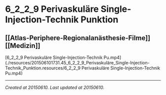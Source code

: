 # 6_2_2_9 Perivaskuläre Single-Injection-Technik Punktion
 [[Atlas-Periphere-Regionalanästhesie-Filme]] [[Medizin]] 
---



[6\_2\_2\_9 Perivaskuläre Single-Injection-Technik Pu.mp4](./resources/201506101731.45_6_2_2_9_Perivaskuläre_Single-Injection-Technik_Punktion.resources/6_2_2_9 Perivaskuläre Single-Injection-Technik Pu.mp4)

---

_Created at 20150610._
_Last updated at 20150610._



